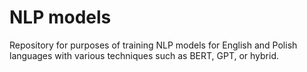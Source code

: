 # NLP models
Repository for purposes of training NLP models for English and Polish languages with various techniques such as BERT, GPT, or hybrid.


[//]: # (| <img src="./documentation/unrelevant/jedziemy.gif"  width="200" height="200"> | <img src="./documentation/unrelevant/wojak.jpg"  width="200" height="200"> | <img src="./documentation/unrelevant/poprawiny.gif"  width="200" height="200"> |)

[//]: # (|-------------------------------------------------------------------------------|----------------------------------------------------------------------------|--------------------------------------------------------------------------------|)